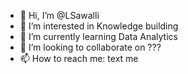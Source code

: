 - 👋 Hi, I’m @LSawalli
- 👀 I’m interested in Knowledge building
- 🌱 I’m currently learning Data Analytics
- 💞️ I’m looking to collaborate on ???
- 📫 How to reach me: text me

<!---
LSawalli/LSawalli is a ✨ special ✨ repository because its `README.md` (this file) appears on your GitHub profile.
You can click the Preview link to take a look at your changes.
--->
